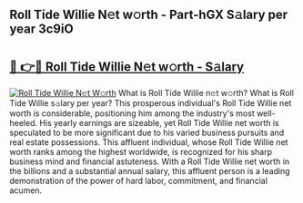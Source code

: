 ## Roll Tide Willie N𝚎t w𝚘rth - Part-hGX S𝚊lary per year 3c9iO

# <h2><a href="http://gc2zy5.nevu.top/?p=Roll+Tide+Willie">🔗 👉🔴 Roll Tide Willie N𝚎t w𝚘rth - S𝚊lary</a></h2>

[![Roll Tide Willie N𝚎t W𝚘rth](https://i.imgur.com/Oavwk0R.jpeg)](http://gc2zy5.nevu.top/?p=Roll+Tide+Willie)
What is Roll Tide Willie n𝚎t w𝚘rth? What is Roll Tide Willie s𝚊lary per year?
This prosperous individual's Roll Tide Willie net worth is considerable, positioning him among the industry's most well-heeled. His yearly earnings are sizeable, yet Roll Tide Willie net worth is speculated to be more significant due to his varied business pursuits and real estate possessions. This affluent individual, whose Roll Tide Willie net worth ranks among the highest worldwide, is recognized for his sharp business mind and financial astuteness. With a Roll Tide Willie net worth in the billions and a substantial annual salary, this affluent person is a leading demonstration of the power of hard labor, commitment, and financial acumen.
